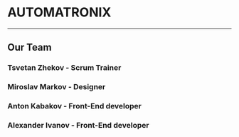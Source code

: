 # AUTOMATRONIX
<hr>

 ## Our Team
 
### Tsvetan Zhekov - Scrum Trainer
### Miroslav Markov - Designer
### Anton Kabakov - Front-End developer
### Alexander Ivanov - Front-End developer


